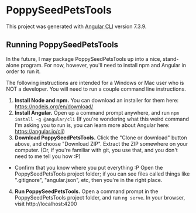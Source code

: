 # PoppySeedPetsTools

This project was generated with [Angular CLI](https://github.com/angular/angular-cli) version 7.3.9.

## Running PoppySeedPetsTools

In the future, I may package PoppySeedPetsTools up into a nice, stand-alone program. For now, however, you'll need to install npm and Angular in order to run it.

The following instructions are intended for a Windows or Mac user who is NOT a developer. You will need to run a couple command line instructions.

1. **Install Node and npm.** You can download an installer for them here: https://nodejs.org/en/download/
2. **Install Angular.** Open up a command prompt anywhere, and run `npm install -g @angular/cli` (If you're wondering what this weird command I'm asking you to run is, you can learn more about Angular here: https://angular.io/cli)
3. **Download PoppySeedPetsTools.** Click the "Clone or download" button above, and choose "Download ZIP". Extract the ZIP somewhere on your computer. (Or, if you're familiar with git, you use that, and you don't need to me tell you how :P)
  * Confirm that you know where you put everything :P Open the PoppySeedPetsTools project folder; if you can see files called things like ".gitignore", "angular.json", etc, then you're in the right place.
4. **Run PoppySeedPetsTools.** Open a command prompt in the PoppySeedPetsTools project folder, and run `ng serve`. In your browser, visit http://localhost:4200
